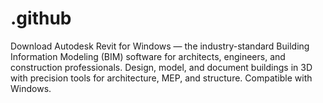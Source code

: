 # .github
Download Autodesk Revit for Windows — the industry-standard Building Information Modeling (BIM) software for architects, engineers, and construction professionals. Design, model, and document buildings in 3D with precision tools for architecture, MEP, and structure. Compatible with Windows.
